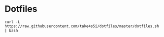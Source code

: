 # Dotfiles
```
curl -L https://raw.githubusercontent.com/take4s5i/dotfiles/master/dotfiles.sh | bash
```
